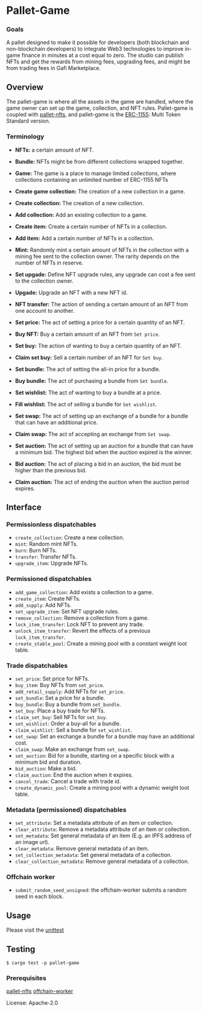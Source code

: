 
# Pallet-Game

### Goals
A pallet designed to make it possible for developers (both blockchain and non-blockchain developers) to integrate Web3 technologies to improve in-game finance in minutes at a cost equal to zero.
The studio can publish NFTs and get the rewards from mining fees, upgrading fees, and might be from trading fees in Gafi Marketplace.

## Overview
The pallet-game is where all the assets in the game are handled, where the game owner can set up the game, collection, and NFT rules.
Pallet-game is coupled with [pallet-nfts](https://github.com/grindytech/substrate/tree/master/frame/nfts), and pallet-game is the [ERC-1155](https://eips.ethereum.org/EIPS/eip-1155): Multi Token Standard version.


### Terminology
* **NFTs:** a certain amount of NFT.

* **Bundle:** NFTs might be from different collections wrapped together.

* **Game:** The game is a place to manage limited collections, where collections containing an unlimited number of ERC-1155 NFTs

* **Create game collection:** The creation of a new collection in a game.

* **Create collection:** The creation of a new collection.

* **Add collection:** Add an existing collection to a game.

* **Create item:** Create a certain number of NFTs in a collection.

* **Add item:** Add a certain number of NFTs in a collection.

* **Mint:** Randomly mint a certain amount of NFTs in the collection with a mining fee sent to the collection owner.
The rarity depends on the number of NFTs in reserve.

* **Set upgade:** Define NFT upgrade rules, any upgrade can cost a fee sent to the collection owner.

* **Upgade:** Upgrade an NFT with a new NFT id.

* **NFT transfer:** The action of sending a certain amount of an NFT from one account to another.

* **Set price:** The act of setting a price for a certain quantity of an NFT.

* **Buy NFT:** Buy a certain amount of an NFT from `Set price`.

* **Set buy:** The action of wanting to buy a certain quantity of an NFT.

* **Claim set buy:** Sell a certain number of an NFT for `Set buy`.

* **Set bundle:** The act of setting the all-in price for a bundle.

* **Buy bundle:** The act of purchasing a bundle from `Set bundle`.

* **Set wishlist:** The act of wanting to buy a bundle at a price.

* **Fill wishlist:** The act of selling a bundle for `Set wishlist`.

* **Set swap:** The act of setting up an exchange of a bundle for a bundle that can have an additional price.

* **Claim swap:** The act of accepting an exchange from `Set swap`.

* **Set auction:** The act of setting up an auction for a bundle that can have a minimum bid.
The highest bid when the auction expired is the winner.

* **Bid auction:** The act of placing a bid in an auction, the bid must be higher than the previous bid.

* **Claim auction:** The act of ending the auction when the auction period expires.

## Interface

### Permissionless dispatchables
* `create_collection`: Create a new collection.
* `mint`: Random mint NFTs.
* `burn`: Burn NFTs.
* `transfer`: Transfer NFTs.
* `upgrade_item`: Upgrade NFTs.


### Permissioned dispatchables
* `add_game_collection`: Add exists a collection to a game.
* `create_item`: Create NFTs.
* `add_supply`: Add NFTs.
* `set_upgrade_item`: Set NFT upgrade rules.
* `remove_collection`: Remove a collection from a game.
* `lock_item_transfer`: Lock NFT to prevent any trade.
* `unlock_item_transfer`: Revert the effects of a previous `lock_item_transfer`.
* `create_stable_pool`: Create a mining pool with a constant weight loot table.

### Trade dispatchables
* `set_price`: Set price for NFTs.
* `buy_item`: Buy NFTs from `set_price`.
* `add_retail_supply`: Add NFTs for `set_price`.
* `set_bundle`: Set a price for a bundle.
* `buy_bundle`: Buy a bundle from `set_bundle`.
* `set_buy`: Place a buy trade for NFTs.
* `claim_set_buy`: Sell NFTs for `set_buy`.
* `set_wishlist`: Order a buy-all for a bundle.
* `claim_wishlist`: Sell a bundle for `set_wishlist`.
* `set_swap`: Set an exchange a bundle for a bundle may have an additional cost.
* `claim_swap`: Make an exchange from `set_swap`.
* `set_auction`: Bid for a bundle, starting on a specific block with a minimum bid and duration.
* `bid_auction`: Make a bid.
* `claim_auction`: End the auction when it expires.
* `cancel_trade`: Cancel a trade with trade id.
* `create_dynamic_pool`: Create a mining pool with a dynamic weight loot table.

### Metadata (permissioned) dispatchables
* `set_attribute`: Set a metadata attribute of an item or collection.
* `clear_attribute`: Remove a metadata attribute of an item or collection.
* `set_metadata`: Set general metadata of an item (E.g. an IPFS address of an image url).
* `clear_metadata`: Remove general metadata of an item.
* `set_collection_metadata`: Set general metadata of a collection.
* `clear_collection_metadata`: Remove general metadata of a collection.

### Offchain worker
* `submit_random_seed_unsigned`: the offchain-worker submits a random seed in each block.

## Usage

Please visit the [unittest](https://github.com/grindytech/gafi/blob/master/game/pallet-game/src/tests.rs)

## Testing
`$ cargo test -p pallet-game`

### Prerequisites
[pallet-nfts](https://github.com/grindytech/substrate/tree/master/frame/nfts)
[offchain-worker](https://docs.substrate.io/reference/how-to-guides/offchain-workers/)

License: Apache-2.0
